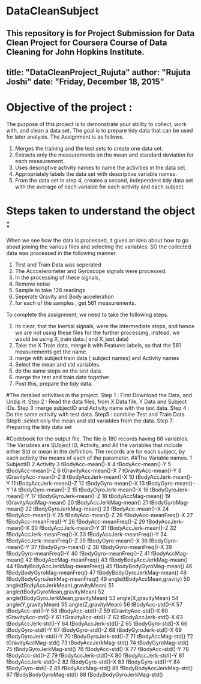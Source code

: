 # DataCleanSubject
This repository is for Project Submission for Data Clean Project for Coursera Course of Data Cleaning for John Hopkins Institute. 
---
title: "DataCleanProject_Rujuta"
author: "Rujuta Joshi"
date: "Friday, December 18, 2015"
--

# Objective of the project : 
The purpose of this project is to demonstrate your ability to collect, work with, and clean a data set. The goal is to prepare tidy data that can be used for later analysis. 
The Assignment is as follows. 
1. Merges the training and the test sets to create one data set.
2. Extracts only the measurements on the mean and standard deviation for each measurement. 
3. Uses descriptive activity names to name the activities in the data set
4. Appropriately labels the data set with descriptive variable names. 
5. From the data set in step 4, creates a second, independent tidy data set with the average of each variable for each activity and each subject.

# Steps taken to understand the object : 
When we see how the data is processed, it gives an idea about how to go about joining the various files and selecting the variables. 
SO the collected data was processed in the following manner. 
1. Test and Train Data was seperated 
2. The Acccelerometer and Gyroscope signals were processed. 
3. In the processing of these signals, 
  1. Remove noise
  2. Sample to take 128 readings 
  3. Seperate Gravity and Body acceleration
  4. for each of the samples , get 561 measurements. 
  
To complete the assignment, we need to take the following steps. 
1. its clear, that the Inertial signals, were the intermediate steps, and hence we are not using these files for the further processing, instead, we would be using X_train data.( and X_test data)
2. Take the X Train data, merge it with Features labels, so that the 561 measurements get the name. 
3. merge with subject train data ( subject names) and Activity names 
4. Select the mean and std variables. 
5. do the same steps on the test data. 
6. merge the test and train data together. 
7. Post this, prepare the tidy data. 


#The detailed activities in the project. 
 Step 1 : First Download the Data, and Unzip it. 
Step 2 : Read the data files, from X Data file, Y Data  and Subject IDs.
Step 3 :merge subjectID and Activity name with the test data.
Step 4 :  Do the same activity with test data. 
Step5 : combine Test and Train Data. 
Step6 :select only the mean and std variables from the data. 
Step 7:  Preparing the tidy data set



#Codebook for the output file. 
The file is 180 records having 88 variables.  
The Variables are  SUbject ID, Activity, and All the variables that include either Std or mean in the definition. 
The records are for each subject, by each activity the means of each of the parameter.
##The Variable names. 
1	SubjectID
2	Activity
3	tBodyAcc-mean()-X
4	tBodyAcc-mean()-Y
5	tBodyAcc-mean()-Z
6	tGravityAcc-mean()-X
7	tGravityAcc-mean()-Y
8	tGravityAcc-mean()-Z
9	tBodyAccJerk-mean()-X
10	tBodyAccJerk-mean()-Y
11	tBodyAccJerk-mean()-Z
12	tBodyGyro-mean()-X
13	tBodyGyro-mean()-Y
14	tBodyGyro-mean()-Z
15	tBodyGyroJerk-mean()-X
16	tBodyGyroJerk-mean()-Y
17	tBodyGyroJerk-mean()-Z
18	tBodyAccMag-mean()
19	tGravityAccMag-mean()
20	tBodyAccJerkMag-mean()
21	tBodyGyroMag-mean()
22	tBodyGyroJerkMag-mean()
23	fBodyAcc-mean()-X
24	fBodyAcc-mean()-Y
25	fBodyAcc-mean()-Z
26	fBodyAcc-meanFreq()-X
27	fBodyAcc-meanFreq()-Y
28	fBodyAcc-meanFreq()-Z
29	fBodyAccJerk-mean()-X
30	fBodyAccJerk-mean()-Y
31	fBodyAccJerk-mean()-Z
32	fBodyAccJerk-meanFreq()-X
33	fBodyAccJerk-meanFreq()-Y
34	fBodyAccJerk-meanFreq()-Z
35	fBodyGyro-mean()-X
36	fBodyGyro-mean()-Y
37	fBodyGyro-mean()-Z
38	fBodyGyro-meanFreq()-X
39	fBodyGyro-meanFreq()-Y
40	fBodyGyro-meanFreq()-Z
41	fBodyAccMag-mean()
42	fBodyAccMag-meanFreq()
43	fBodyBodyAccJerkMag-mean()
44	fBodyBodyAccJerkMag-meanFreq()
45	fBodyBodyGyroMag-mean()
46	fBodyBodyGyroMag-meanFreq()
47	fBodyBodyGyroJerkMag-mean()
48	fBodyBodyGyroJerkMag-meanFreq()
49	angle(tBodyAccMean,gravity)
50	angle(tBodyAccJerkMean),gravityMean)
51	angle(tBodyGyroMean,gravityMean)
52	angle(tBodyGyroJerkMean,gravityMean)
53	angle(X,gravityMean)
54	angle(Y,gravityMean)
55	angle(Z,gravityMean)
56	tBodyAcc-std()-X
57	tBodyAcc-std()-Y
58	tBodyAcc-std()-Z
59	tGravityAcc-std()-X
60	tGravityAcc-std()-Y
61	tGravityAcc-std()-Z
62	tBodyAccJerk-std()-X
63	tBodyAccJerk-std()-Y
64	tBodyAccJerk-std()-Z
65	tBodyGyro-std()-X
66	tBodyGyro-std()-Y
67	tBodyGyro-std()-Z
68	tBodyGyroJerk-std()-X
69	tBodyGyroJerk-std()-Y
70	tBodyGyroJerk-std()-Z
71	tBodyAccMag-std()
72	tGravityAccMag-std()
73	tBodyAccJerkMag-std()
74	tBodyGyroMag-std()
75	tBodyGyroJerkMag-std()
76	fBodyAcc-std()-X
77	fBodyAcc-std()-Y
78	fBodyAcc-std()-Z
79	fBodyAccJerk-std()-X
80	fBodyAccJerk-std()-Y
81	fBodyAccJerk-std()-Z
82	fBodyGyro-std()-X
83	fBodyGyro-std()-Y
84	fBodyGyro-std()-Z
85	fBodyAccMag-std()
86	fBodyBodyAccJerkMag-std()
87	fBodyBodyGyroMag-std()
88	fBodyBodyGyroJerkMag-std()



